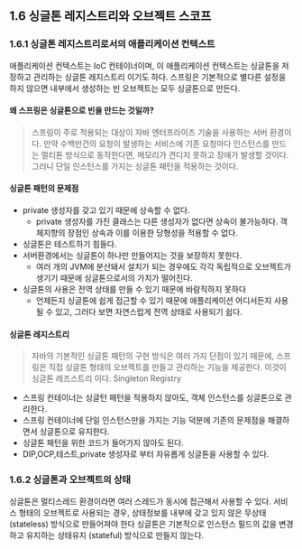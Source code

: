 ## 1.6 싱글톤 레지스트리와 오브젝트 스코프
### 1.6.1 싱글톤 레지스트리로서의 애플리케이션 컨텍스트
애플리케이션 컨텍스트는 IoC 컨테이너이며, 이 애플리케이션 컨텍스트는 싱글톤을 저장하고 관리하는 싱글톤 레지스트리 이기도 하다.
스프링은 기본적으로 별다른 설정을 하지 않으면 내부에서 생성하는 빈 오브젝트는 모두 싱글톤으로 만든다.

#### 왜 스프링은 싱글톤으로 빈을 만드는 것일까?
> 스프링이 주로 적용되는 대상이 자바 엔터프라이즈 기술을 사용하는 서버 환경이다.
> 만약 수백만건의 요청이 발생하는 서비스에 기존 요청마다 인스턴스를 만드는 멀티톤 방식으로 동작한다면, 메모리가 견디지 못하고 장애가 발생할 것이다.
> 그러니 단일 인스턴스를 가지는 싱글톤 패턴을 적용하는 것이다.

#### 싱글톤 패턴의 문제점
* private 생성자를 갖고 있기 때문에 상속할 수 없다.
  * private 생성자를 가진 클래스는 다른 생성자가 없다면 상속이 불가능하다. 객체지향의 장점인 상속과 이를 이용한 당형성을 적용할 수 없다.
* 싱글톤은 테스트하기 힘들다.
* 서버환경에서는 싱글톤이 하나만 만들어지는 것을 보장하지 못한다.
  * 여러 개의 JVM에 분산돼서 설치가 되는 경우에도 각각 독립적으로 오브젝트가 생기기 때문에 싱글톤으로서의 가치가 떨어진다.
* 싱글톤의 사용은 전역 상태를 만들 수 있기 때문에 바람직하지 못하다
  * 언제든지 싱글톤에 쉽게 접근할 수 있기 때문에 애플리케이션 어디서든지 사용될 수 있고, 그러다 보면 자연스럽게 전역 상태로 사용되기 쉽다.

#### 싱글톤 레지스트리
> 자바의 기본적인 싱글톤 패턴의 구현 방식은 여러 가지 단점이 있기 때문에, 스프링은 직접 싱글톤 형태의 오브젝트를 만들고 관리하는 기능을 제공한다. 이것이 싱글톤 레즈스트리 이다. Singleton Registry
* 스프링 컨테이너는 싱글턴 패턴을 적용하지 않아도, 객체 인스턴스를 싱글톤으로 관리한다.
* 스프링 컨테이너에 단일 인스턴스만을 가지는 기능 덕분에 기존의 문제점을 해결하면서 싱글톤으로 유지한다.
* 싱글톤 패턴을 위한 코드가 들어가지 않아도 된다.
* DIP,OCP,테스트,private 생성자로 부터 자유롭게 싱글톤을 사용할 수 있다.

### 1.6.2 싱글톤과 오브젝트의 상태
싱글톤은 멀티스레드 환경이라면 여러 스레드가 동시에 접근해서 사용할 수 있다.
서비스 형태의 오브젝트로 사용되는 경우, 상태정보를 내부에 갖고 있지 않은 무상태 (stateless) 방식으로 만들어져야 한다
싱글톤은 기본적으로 인스턴스 필드의 값을 변경하고 유지하는 상태유지 (stateful) 방식으로 만들지 않는다.
